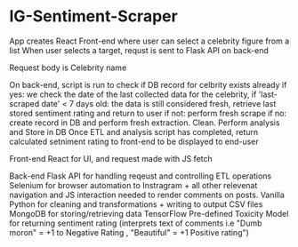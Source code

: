 # IG-Sentiment-Scraper
App creates React Front-end where user can select a celebrity figure from a list
When user selects a target, requst is sent to Flask API on back-end

Request body is Celebrity name

On back-end,
  script is run to check if DB record for celbrity exists already
    if yes: we check the date of the last collected data for the celebrity, 
      if  'last-scraped date' < 7 days old: the data is still considered fresh, retrieve last stored sentiment rating and return to user
      if not: perform fresh scrape
    if no: create record in DB and perform fresh extraction. Clean. Perform analysis and Store in DB
  Once ETL and analysis script has completed, return calculated setniment rating to front-end to be displayed to end-user


Front-end
  React for UI, and request made with JS fetch
 
Back-end
  Flask API for handling reqeust and controlling ETL operations
  Selenium for browser automation to Instragram + all other relevenat navigation and JS interaction needed to render comments on posts.
  Vanilla Python for cleaning and transformations + writing to output CSV files
  MongoDB for storing/retrieving data
  TensorFlow Pre-defined Toxicity Model for returning sentiment rating (interprets text of comments i.e "Dumb moron" = +1 to Negative Rating , "Beautiful" = +1 Positive rating")
  
